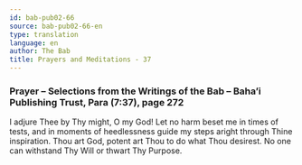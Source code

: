 ```yaml
---
id: bab-pub02-66
source: bab-pub02-66-en
type: translation
language: en
author: The Bab
title: Prayers and Meditations - 37
---
```

### Prayer – Selections from the Writings of the Bab – Baha’i Publishing Trust, Para (7:37), page 272

I adjure Thee by Thy might, O my God! Let no harm beset me in times of tests, and in moments of heedlessness guide my steps aright through Thine inspiration. Thou art God, potent art Thou to do what Thou desirest. No one can withstand Thy Will or thwart Thy Purpose.